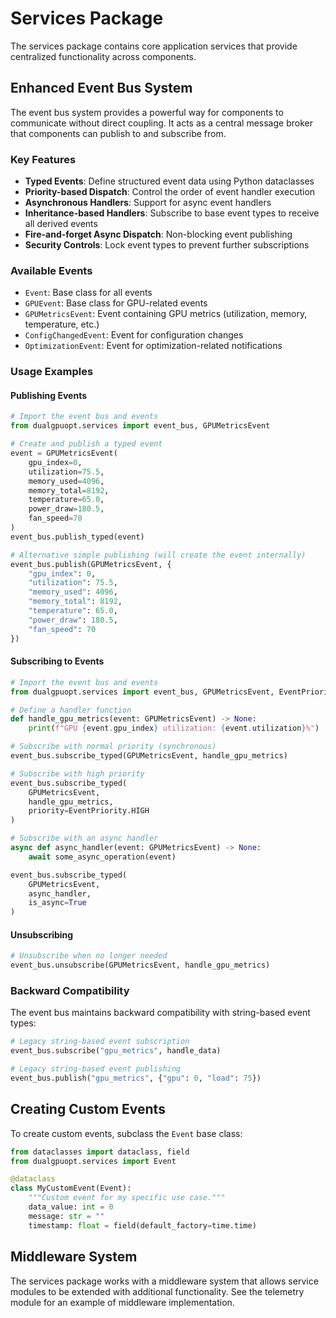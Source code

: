 # Services Package

The services package contains core application services that provide centralized functionality across components.

## Enhanced Event Bus System

The event bus system provides a powerful way for components to communicate without direct coupling. It acts as a central message broker that components can publish to and subscribe from.

### Key Features

- **Typed Events**: Define structured event data using Python dataclasses
- **Priority-based Dispatch**: Control the order of event handler execution
- **Asynchronous Handlers**: Support for async event handlers
- **Inheritance-based Handlers**: Subscribe to base event types to receive all derived events
- **Fire-and-forget Async Dispatch**: Non-blocking event publishing
- **Security Controls**: Lock event types to prevent further subscriptions

### Available Events

- `Event`: Base class for all events
- `GPUEvent`: Base class for GPU-related events
- `GPUMetricsEvent`: Event containing GPU metrics (utilization, memory, temperature, etc.)
- `ConfigChangedEvent`: Event for configuration changes
- `OptimizationEvent`: Event for optimization-related notifications

### Usage Examples

#### Publishing Events

```python
# Import the event bus and events
from dualgpuopt.services import event_bus, GPUMetricsEvent

# Create and publish a typed event
event = GPUMetricsEvent(
    gpu_index=0,
    utilization=75.5,
    memory_used=4096,
    memory_total=8192,
    temperature=65.0,
    power_draw=180.5,
    fan_speed=70
)
event_bus.publish_typed(event)

# Alternative simple publishing (will create the event internally)
event_bus.publish(GPUMetricsEvent, {
    "gpu_index": 0,
    "utilization": 75.5,
    "memory_used": 4096,
    "memory_total": 8192,
    "temperature": 65.0,
    "power_draw": 180.5,
    "fan_speed": 70
})
```

#### Subscribing to Events

```python
# Import the event bus and events
from dualgpuopt.services import event_bus, GPUMetricsEvent, EventPriority

# Define a handler function
def handle_gpu_metrics(event: GPUMetricsEvent) -> None:
    print(f"GPU {event.gpu_index} utilization: {event.utilization}%")

# Subscribe with normal priority (synchronous)
event_bus.subscribe_typed(GPUMetricsEvent, handle_gpu_metrics)

# Subscribe with high priority
event_bus.subscribe_typed(
    GPUMetricsEvent,
    handle_gpu_metrics,
    priority=EventPriority.HIGH
)

# Subscribe with an async handler
async def async_handler(event: GPUMetricsEvent) -> None:
    await some_async_operation(event)

event_bus.subscribe_typed(
    GPUMetricsEvent,
    async_handler,
    is_async=True
)
```

#### Unsubscribing

```python
# Unsubscribe when no longer needed
event_bus.unsubscribe(GPUMetricsEvent, handle_gpu_metrics)
```

### Backward Compatibility

The event bus maintains backward compatibility with string-based event types:

```python
# Legacy string-based event subscription
event_bus.subscribe("gpu_metrics", handle_data)

# Legacy string-based event publishing
event_bus.publish("gpu_metrics", {"gpu": 0, "load": 75})
```

## Creating Custom Events

To create custom events, subclass the `Event` base class:

```python
from dataclasses import dataclass, field
from dualgpuopt.services import Event

@dataclass
class MyCustomEvent(Event):
    """Custom event for my specific use case."""
    data_value: int = 0
    message: str = ""
    timestamp: float = field(default_factory=time.time)
```

## Middleware System

The services package works with a middleware system that allows service modules to be extended with additional functionality. See the telemetry module for an example of middleware implementation.
